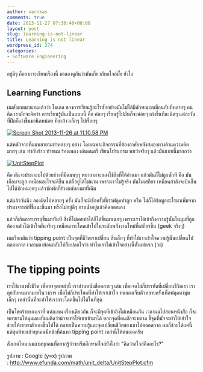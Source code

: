 ```yaml
---
author: varokas
comments: true
date: 2013-11-27 07:36:40+00:00
layout: post
slug: learning-is-not-linear
title: Learning is not linear
wordpress_id: 274
categories:
- Software Engineering
---
```


อยู่ดีๆ ก็อยากจะเขียนเรื่องนี้ มาลองดูกันว่ามันเกี่ยวกับอไจล์มั๊ย ยังไง
<!-- more -->


## Learning Functions


ผมสังเกตมานานแล้วว่า โมเดล ของการเรียนรู้อะไรซักอย่างมันไม่ได้มีลักษณะเหมือนกับที่หลายๆ คนคิด เรามักจะคิดว่า การเรียนรู้มันเป็นแบบนี้ คือ ค่อยๆ เรียนรู้ไปมันก็จะค่อยๆ เก่งขึ้นทีละนิดๆ แต่ละวันที่ฝึกก็เก่งขึ้นมานิดหน่อย ทีละก้าวเล็กๆ ไปเรื่อยๆ

[![Screen Shot 2013-11-26 at 11.10.58 PM](/images/2013/11/screen-shot-2013-11-26-at-11-10-58-pm.png)](/images/2013/11/screen-shot-2013-11-26-at-11-10-58-pm.png)

แต่หลักจากที่ผมพยายามทำหลายๆ อย่าง โดยเฉพาะกิจกรรมที่ต้องอาศัยพลังสมองทางด้านความคิดมากๆ เช่น ทำกับข้าว ทำขนม ร้องเพลง เล่นดนตรี เขียนโปรแกรม พบว่าจริงๆ แล้วมันแบบนี้มากกว่า

[![UnitStepPlot](/images/2013/11/unitstepplot.gif?w=300)](/images/2013/11/unitstepplot.gif)

คือ มันจะประกอบไปด้วยช่วงที่มืดมนๆๆ พยายามจะลองใช้สิ่งที่ได้อ่านมา แล้วมันก็ไม่ถูกซักที คือ มันเกือบจะถูก เหมือนอะไรจะดีขึ้น แต่ก็อยู่ได้ไม่นาน เพราะเราไม่รู้จริง มันไม่เสถียร เหมือนกำลังจะบินขึ้นไปได้ซักหน่อยๆ แล้วซักพักก็ร่วงกลับลงมาที่เดิม

แต่แล้ววันนึง ลองผิดไปหลายๆ ครั้ง มันก็จะมีซักครั้งที่เราฟลุคทำถูก หรือ ไม่ก็ได้ข้อมูลอะไรมาเพิ่มจากปรมาจารณ์ที่ชี้แนะขึ้นมา หรือไม่อยู่ดีๆ อาบน้ำอยู่แล้วคิดออกเอง

แล้วก็เกิดการบรรลุขึ้นมาทันที สิ่งที่ไม่เคยทำได้ก็ได้ขึ้นมาเฉยๆ เพราะเราได้เข้าถึงความรู้นั้นในมุมที่ถูกต้อง แล้วได้เข้าใจมันจริงๆ เหมือนกระโดดเข้าไปในระดับพลังงานใหม่ที่เสถียรขึ้น (geek จริงๆ)

ผมเรียกมันว่า tipping point เป็นจุดที่ชีวิตเราเปลี่ยน สิ่งเล็กๆ ที่ทำให้เราเข้าใจความรู้นั้นเปลี่ยนไปตลอดกาล เวลามองย้อนกลับไปก็แปลกใจว่า ทำไมเราไม่เข้าใจอย่างนี้ตั้งแต่แรก (วะ)


# The tipping points


เราใช้เวลาทั้งชีวิต เพื่อหาจุดเหล่านี้ เราอ่านหนังสือหลายๆ เล่ม เพื่อเจอไม่กี่บรรทัดที่เปลี่ยนชีวิตเรา เราคุยกับคนมากมายในวงการ เพื่อไม่กี่ประโยคที่ทำให้เราเข้าใจ ทดลองเจ็บตัวหลายครั้งเพื่อฟลุคหามุมเล็กๆ เหล่านั้นที่จะทำให้เรากระโดดขึ้นไปได้ในที่สุด

เป็นโชคร้ายของเราที่ แต่ละคน เรื่องเดียวกัน ก็จะมีจุดที่เข้าถึงไม่เหมือนกัน เวลาผมไปสอนหนังสือ ก็จะพยายามให้มุมมองที่ผมคิดว่าน่าจะทำให้เขาเข้ามาได้ บอกจุดที่คนมักจะพลาด ชี้จุดที่มักจะทำให้เข้าใจ ช่วยให้เขาพาตัวเองขึ้นไปได้ กลายเป็นความรู้และจุดเปลี่ยนชีวิตของเขาไปตลอดกาล ผมก็ช่วยได้แค่นี้ แต่สุดท้ายแล้วทุกคนมีหน้าที่ค้นหา tipping point เหล่านี้ให้ตนเองครับ

สังเกตไหม ผมถามทุกคนที่อยากรู้ว่าจะเริ่มศึกษาอไจล์ยังไงว่า "คิดว่าอไจล์คืออะไร?"

รูปภาพ : Google (y=x)
รูปภาพ : http://www.efunda.com/math/unit_delta/UnitStepPlot.cfm
